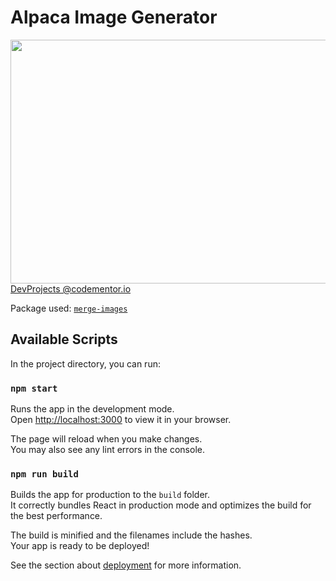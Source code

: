 # Alpaca Image Generator
<img src="https://s10.gifyu.com/images/alpaca.gif" width="680px" height="390px" /> \
[DevProjects @codementor.io](https://www.codementor.io/projects/web/alpaca-image-generator-website-ce2oc0eus8)

Package used: [`merge-images`](https://www.npmjs.com/package/merge-images)

## Available Scripts

In the project directory, you can run:

### `npm start`

Runs the app in the development mode.\
Open [http://localhost:3000](http://localhost:3000) to view it in your browser.

The page will reload when you make changes.\
You may also see any lint errors in the console.

### `npm run build`

Builds the app for production to the `build` folder.\
It correctly bundles React in production mode and optimizes the build for the best performance.

The build is minified and the filenames include the hashes.\
Your app is ready to be deployed!

See the section about [deployment](https://facebook.github.io/create-react-app/docs/deployment) for more information.
